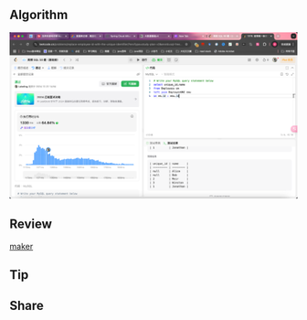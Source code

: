 ## Algorithm

![算法](../../images/temp/sisyphus-2024-12-22-lc.png)



## Review

[maker](https://newsletter.leadershipintech.com/p/a-culture-of-good-decision-making?ref=dailydev)



## Tip

## Share
